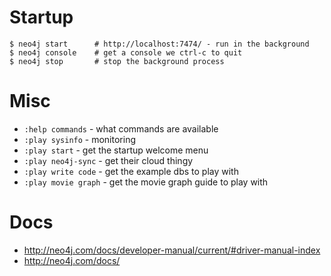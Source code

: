 # Startup

    $ neo4j start      # http://localhost:7474/ - run in the background
    $ neo4j console    # get a console we ctrl-c to quit
    $ neo4j stop       # stop the background process

# Misc

* `:help commands` - what commands are available
* `:play sysinfo` - monitoring
* `:play start` - get the startup welcome menu
* `:play neo4j-sync` - get their cloud thingy
* `:play write code` - get the example dbs to play with
* `:play movie graph` - get the movie graph guide to play with

# Docs

* http://neo4j.com/docs/developer-manual/current/#driver-manual-index
* http://neo4j.com/docs/


